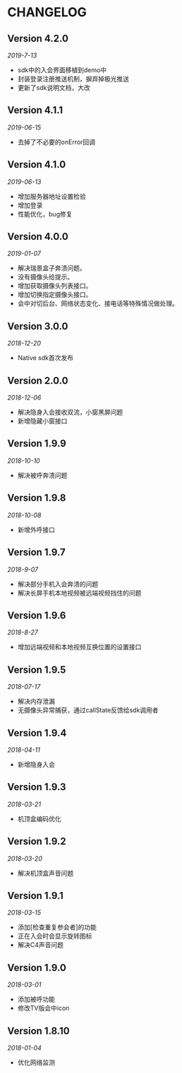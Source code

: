 # CHANGELOG

## Version 4.2.0

*2019-7-13*

* sdk中的入会界面移植到demo中
* 封装登录注册推送机制，摒弃掉极光推送
* 更新了sdk说明文档，大改

## Version 4.1.1

*2019-06-15*

* 去掉了不必要的onError回调

## Version 4.1.0

*2019-06-13*

* 增加服务器地址设置检验
* 增加登录
* 性能优化，bug修复

## Version 4.0.0

*2019-01-07*

* 解决瑞景盒子奔溃问题。
* 没有摄像头给提示。
* 增加获取摄像头列表接口。
* 增加切换指定摄像头接口。
* 会中对切后台、网络状态变化、接电话等特殊情况做处理。

## Version 3.0.0

*2018-12-20*

* Native sdk首次发布

## Version 2.0.0

*2018-12-06*

* 解决隐身入会接收双流，小窗黑屏问题
* 新增隐藏小窗接口

## Version 1.9.9

*2018-10-10*

* 解决被呼奔溃问题

## Version 1.9.8

*2018-10-08*

* 新增外呼接口

## Version 1.9.7

*2018-9-07*

* 解决部分手机入会奔溃的问题
* 解决长屏手机本地视频被远端视频挡住的问题

## Version 1.9.6

*2018-8-27*

* 增加远端视频和本地视频互换位置的设置接口

## Version 1.9.5

*2018-07-17*

* 解决内存泄漏
* 无摄像头异常捕获，通过callState反馈给sdk调用者

## Version 1.9.4

*2018-04-11*

* 新增隐身入会

## Version 1.9.3

*2018-03-21*

* 机顶盒编码优化

## Version 1.9.2

*2018-03-20*

* 解决机顶盒声音问题

## Version 1.9.1

*2018-03-15*

* 添加[检查重复参会者]的功能
* 正在入会时会显示旋转图标
* 解决C4声音问题

## Version 1.9.0

*2018-03-01*

* 添加被呼功能
* 修改TV版会中icon

## Version 1.8.10

*2018-01-04*

* 优化网络监测

